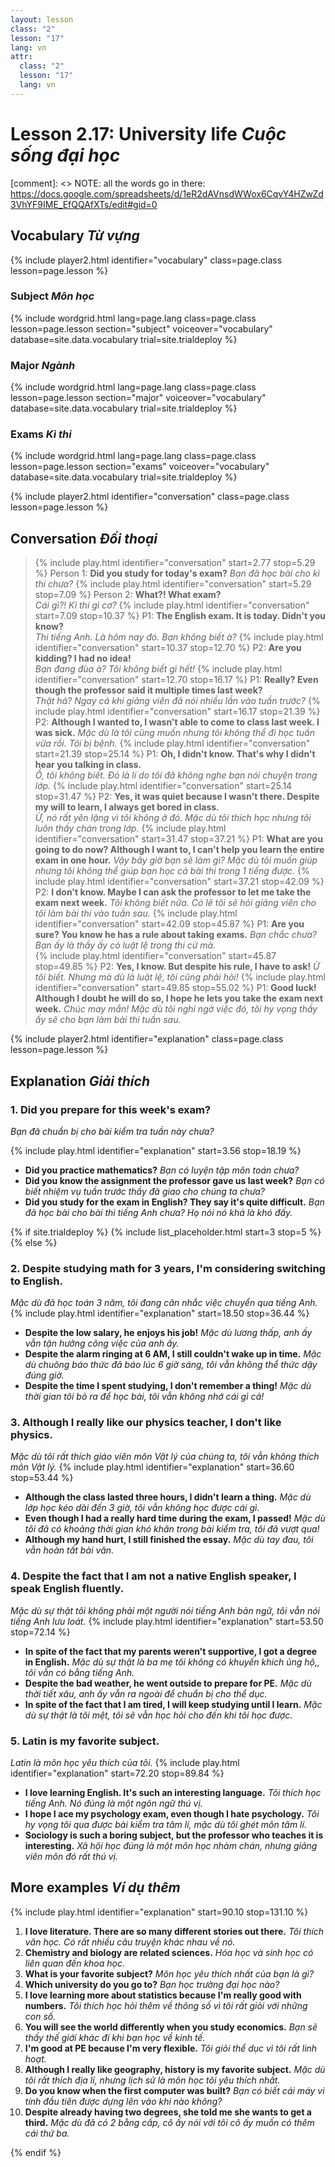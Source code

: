 ```yaml
---
layout: lesson
class: "2"
lesson: "17"
lang: vn
attr:
  class: "2"
  lesson: "17"
  lang: vn
---
```



# Lesson 2.17: University life *Cuộc sống đại học*

[comment]: <> NOTE: all the words go in there: https://docs.google.com/spreadsheets/d/1eR2dAVnsdWWox6CqvY4HZwZd3VhYF9IME_EfQQAfXTs/edit#gid=0


## Vocabulary *Từ vựng*
{% include player2.html identifier="vocabulary" class=page.class lesson=page.lesson %} 

### Subject *Môn học*

{% include wordgrid.html lang=page.lang
		class=page.class 
		lesson=page.lesson 
		section="subject"
		voiceover="vocabulary"
		database=site.data.vocabulary 
		trial=site.trialdeploy %}

### Major *Ngành*

	
{% include wordgrid.html lang=page.lang
		class=page.class 
		lesson=page.lesson 
		section="major"
		voiceover="vocabulary"
		database=site.data.vocabulary 
		trial=site.trialdeploy %}


### Exams *Kì thi*

{% include wordgrid.html lang=page.lang
		class=page.class 
		lesson=page.lesson 
		section="exams"
		voiceover="vocabulary"
		database=site.data.vocabulary 
		trial=site.trialdeploy %}
		

{% include player2.html identifier="conversation" class=page.class lesson=page.lesson %}

## Conversation *Đối thoại*

> {% include play.html identifier="conversation" start=2.77 stop=5.29 %} Person 1: **Did you study for today's exam?** 
*Bạn đã học bài cho kì thi chưa?* 
> {% include play.html identifier="conversation" start=5.29 stop=7.09 %} Person 2: **What?! What exam?**     
*Cái gì?! Kì thi gì cơ?*
> {% include play.html identifier="conversation" start=7.09 stop=10.37 %} P1: **The English exam. It is today. Didn't you know?**   
*Thi tiếng Anh. Là hôm nay đó. Bạn không biết à?* 
> {% include play.html identifier="conversation" start=10.37 stop=12.70 %} P2: **Are you kidding? I had no idea!**  
*Bạn đang đùa à? Tôi không biết gì hết!*
> {% include play.html identifier="conversation" start=12.70 stop=16.17 %} P1: **Really? Even though the professor said it multiple times last week?**  
*Thật hả? Ngay cả khi giảng viên đã nói nhiều lần vào tuần trước?*
> {% include play.html identifier="conversation" start=16.17 stop=21.39 %} P2: **Although I wanted to, I wasn't able to come to class last week. I was sick.** 
*Mặc dù là tôi cũng muốn nhưng tôi không thể đi học tuần vừa rồi. Tôi bị bệnh.* 
> {% include play.html identifier="conversation" start=21.39 stop=25.14 %} P1: **Oh, I didn't know. That's why I didn't hear you talking in class.**  
*Ồ, tôi không biết. Đó là lí do tôi đã không nghe bạn nói chuyện trong lớp.*
> {% include play.html identifier="conversation" start=25.14 stop=31.47 %} P2: **Yes, it was quiet because I wasn't there. Despite my will to learn, I always get bored in class.**  
*Ừ, nó rất yên lặng vì tôi không ở đó. Mặc dù tôi thích học nhưng tôi luôn thấy chán trong lớp.*
> {% include play.html identifier="conversation" start=31.47 stop=37.21 %} P1: **What are you going to do now? Although I want to, I can't help you learn the entire exam in one hour.**  *Vậy bây giờ bạn sẽ làm gì? Mặc dù tôi muốn giúp nhưng tôi không thể giúp bạn học cả bài thi trong 1 tiếng được.*
> {% include play.html identifier="conversation" start=37.21 stop=42.09 %} P2: **I don't know. Maybe I can ask the professor to let me take the exam next week.**      *Tôi không biết nữa. Có lẽ tôi sẽ hỏi giảng viên cho tôi làm bài thi vào tuần sau.*
> {% include play.html identifier="conversation" start=42.09 stop=45.87 %} P1: **Are you sure? You know he has a rule about taking exams.**  *Bạn chắc chưa? Bạn ấy là thầy ấy có luật lệ trong thi cử mà.*  
> {% include play.html identifier="conversation" start=45.87 stop=49.85 %} P2: **Yes, I know. But despite his rule, I have to ask!**  *Ừ tôi biết. Nhưng mà dù là luật lệ, tôi cũng phải hỏi!*
> {% include play.html identifier="conversation" start=49.85 stop=55.02 %} P1: **Good luck! Although I doubt he will do so, I hope he lets you take the exam next week.**  *Chúc may mắn! Mặc dù tôi nghi ngờ việc đó, tôi hy vọng thầy ấy sẽ cho bạn làm bài thi tuần sau.*



{% include player2.html identifier="explanation" class=page.class lesson=page.lesson %}
## Explanation *Giải thích*

### 1. Did you prepare for this week's exam?
*Bạn đã chuẩn bị cho bài kiểm tra tuần này chưa?*

{% include play.html identifier="explanation" start=3.56 stop=18.19 %} 

- **Did you practice mathematics?**  *Bạn có luyện tập môn toán chưa?*
- **Did you know the assignment the professor gave us last week?**   *Bạn có biết nhiệm vụ tuần trước thầy đã giao cho chúng ta chưa?*
- **Did you study for the exam in English? They say it's quite difficult.**  *Bạn đã học bài cho bài thi tiếng Anh chưa? Họ nói nó khá là khó đấy.*


{% if site.trialdeploy %}
  {% include list_placeholder.html start=3 stop=5 %}
  {% else %}


### 2. Despite studying math for 3 years, I'm considering switching to English.
*Mặc dù đã học toán 3 năm, tôi đang cân nhắc việc chuyển qua tiếng Anh.*
{% include play.html identifier="explanation" start=18.50 stop=36.44 %} 

- **Despite the low salary, he enjoys his job!**  *Mặc dù lương thấp, anh ấy vẫn tận hưởng công việc của anh ấy.*
- **Despite the alarm ringing at 6 AM, I still couldn't wake up in time.**  *Mặc dù chuông báo thức đã báo lúc 6 giờ sáng, tôi vẫn không thể thức dậy đúng giờ.*
- **Despite the time I spent studying, I don't remember a thing!**  *Mặc dù thời gian tôi bỏ ra để học bài, tôi vẫn không nhớ cái gì cả!*

### 3. Although I really like our physics teacher, I don't like physics.
*Mặc dù tôi rất thích giáo viên môn Vật lý của chúng ta, tôi vẫn không thích môn Vật lý.*
{% include play.html identifier="explanation" start=36.60 stop=53.44 %} 
- **Although the class lasted three hours, I didn't learn a thing.**  *Mặc dù lớp học kéo dài đến 3 giờ, tôi vẫn không học được cái gì.*
- **Even though I had a really hard time during the exam, I passed!**  *Mặc dù tôi đã có khoảng thời gian khó khăn trong bài kiểm tra, tôi đã vượt qua!*
- **Although my hand hurt, I still finished the essay.**  *Mặc dù tay đau, tôi vẫn hoàn tất bài văn.*

### 4. Despite the fact that I am not a native English speaker, I speak English fluently.
*Mặc dù sự thật tôi không phải một người nói tiếng Anh bản ngữ, tôi vẫn nói tiếng Anh lưu loát.*
{% include play.html identifier="explanation" start=53.50 stop=72.14 %} 
- **In spite of the fact that my parents weren't supportive, I got a degree in English.**  *Mặc dù sự thật là ba mẹ tôi không có khuyến khích ủng hộ,, tôi vẫn có bằng tiếng Anh.*
- **Despite the bad weather, he went outside to prepare for PE.**  *Mặc dù thời tiết xâu, anh ấy vẫn ra ngoài để chuẩn bị cho thể dục.*
- **In spite of the fact that I am tired, I will keep studying until I learn.**  *Mặc dù sự thật là tôi mệt, tôi sẽ vẫn học hỏi cho đến khi tôi học được.*

### 5. Latin is my favorite subject.
*Latin là môn học yêu thích của tôi.*
{% include play.html identifier="explanation" start=72.20 stop=89.84 %} 
- **I love learning English. It's such an interesting language.**  *Tôi thích học tiếng Anh. Nó đúng là một ngôn ngữ thú vị.*
- **I hope I ace my psychology exam, even though I hate psychology.**  *Tôi hy vọng tôi qua được bài kiểm tra tâm lí, mặc dù tôi ghét môn tâm lí.*
- **Sociology is such a boring subject, but the professor who teaches it is interesting.**  *Xã hội học đúng là một môn học nhàm chán, nhưng giảng viên môn đó rất thú vị.*

## More examples *Ví dụ thêm*
{% include play.html identifier="explanation" start=90.10 stop=131.10 %}
1. **I love literature. There are so many different stories out there.**  *Tôi thích văn học. Có rất nhiều câu truyện khác nhau về nó.*
2. **Chemistry and biology are related sciences.**  *Hóa học và sinh học có liên quan đến khoa học.*
3. **What is your favorite subject?**  *Môn học yêu thích nhất của bạn là gì?*
4. **Which university do you go to?**  *Bạn học trường đại học nào?*
5. **I love learning more about statistics because I'm really good with numbers.**  *Tôi thích học hỏi thêm về thông số vì tôi rất giỏi với những con số.*
6. **You will see the world differently when you study economics.**  *Bạn sẽ thấy thế giới khác đi khi bạn học về kinh tế.*
7. **I'm good at PE because I'm very flexible.**    *Tôi giỏi thể dục vì tôi rất linh hoạt.*
8. **Although I really like geography, history is my favorite subject.**  *Mặc dù tôi rất thích địa lí, nhưng lịch sử là môn học tôi yêu thích nhất.*
9. **Do you know when the first computer was built?**  *Bạn có biết cái máy vi tính đầu tiên được dựng lên vào khi nào không?*
10. **Despite already having two degrees, she told me she wants to get a third.**  *Mặc dù đã có 2 bằng cấp, cô ấy nói với tôi cô ấy muốn có thêm cái thứ ba.*


  {% endif %}